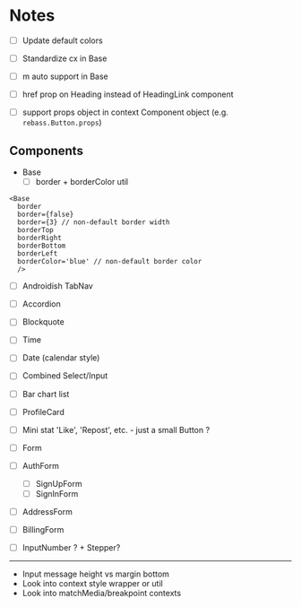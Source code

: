 
# Notes

- [ ] Update default colors

- [ ] Standardize cx in Base
- [ ] m auto support in Base
- [ ] href prop on Heading instead of HeadingLink component
- [ ] support props object in context Component object (e.g. `rebass.Button.props`)

## Components

- Base
  - [ ] border + borderColor util
```
<Base
  border
  border={false}
  border={3} // non-default border width
  borderTop
  borderRight
  borderBottom
  borderLeft
  borderColor='blue' // non-default border color
  />
```

- [ ] Androidish TabNav
- [ ] Accordion
- [ ] Blockquote
- [ ] Time
- [ ] Date (calendar style)

- [ ] Combined Select/Input
- [ ] Bar chart list
- [ ] ProfileCard
- [ ] Mini stat 'Like', 'Repost', etc. - just a small Button ?
- [ ] Form
- [ ] AuthForm
  - [ ] SignUpForm
  - [ ] SignInForm
- [ ] AddressForm
- [ ] BillingForm
- [ ] InputNumber ? + Stepper?

---

- Input message height vs margin bottom
- Look into context style wrapper or util
- Look into matchMedia/breakpoint contexts

